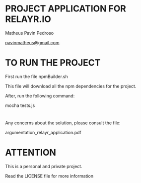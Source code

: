 # PROJECT APPLICATION FOR RELAYR.IO #

Matheus Pavin Pedroso

pavinmatheus@gmail.com

# TO RUN THE PROJECT #

First run the file npmBuilder.sh

This file will download all the npm dependencies for the project.

After, run the following command:

mocha tests.js

# 

Any concerns about the solution, please consult the file:

argumentation_relayr_application.pdf

# ATTENTION

This is a personal and private project.

Read the LICENSE file for more information
